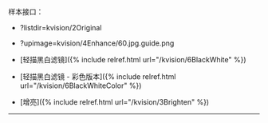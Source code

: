 <script src="{{ "/assets/jquery-3.5.1.min.js" | prepend: site.baseurl }}"></script>
<script type="text/javascript" src="{{ "/assets/blog.js" | prepend: site.baseurl }}"></script>

样本接口：
* ?listdir=kvision/2Original
* ?upimage=kvision/4Enhance/60.jpg.guide.png

* [轻描黑白滤镜]({% include relref.html url="/kvision/6BlackWhite" %})
* [轻描黑白滤镜 - 彩色版本]({% include relref.html url="/kvision/6BlackWhiteColor" %})

* [增亮]({% include relref.html url="/kvision/3Brighten" %})



<hr class='reviewline'/>
<p class='reviewtip'><script type='text/javascript' src='{% include relref.html url="/assets/reviewjs/kvision/README.md.js" %}'></script></p>

